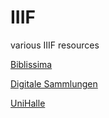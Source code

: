 # IIIF
various IIIF resources

[Biblissima](https://portail.biblissima.fr/en/)

[Digitale Sammlungen](https://app.digitale-sammlungen.de/bookshelf/)

[UniHalle](http://digitale.bibliothek.uni-halle.de/)
